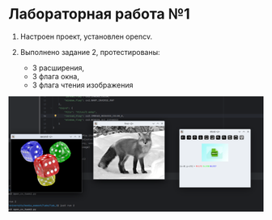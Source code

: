 # Лабораторная работа №1 

1. Настроен проект, установлен opencv.

2. Выполнено задание 2, протестированы:
   - 3 расширения, 
   - 3 флага окна, 
   - 3 флага чтения изображения

![image](images/1.png)

